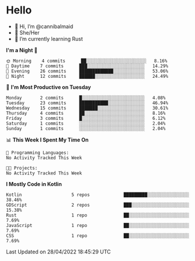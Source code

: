 # Hello
- 👋 Hi, I’m @cannibalmaid
- 👀 She/Her
- 🌱 I’m currently learning Rust

<!--START_SECTION:waka-->
**I'm a Night 🦉** 

```text
🌞 Morning    4 commits      ██░░░░░░░░░░░░░░░░░░░░░░░   8.16% 
🌆 Daytime    7 commits      ███░░░░░░░░░░░░░░░░░░░░░░   14.29% 
🌃 Evening    26 commits     █████████████░░░░░░░░░░░░   53.06% 
🌙 Night      12 commits     ██████░░░░░░░░░░░░░░░░░░░   24.49%

```
📅 **I'm Most Productive on Tuesday** 

```text
Monday       2 commits      █░░░░░░░░░░░░░░░░░░░░░░░░   4.08% 
Tuesday      23 commits     ███████████░░░░░░░░░░░░░░   46.94% 
Wednesday    15 commits     ███████░░░░░░░░░░░░░░░░░░   30.61% 
Thursday     4 commits      ██░░░░░░░░░░░░░░░░░░░░░░░   8.16% 
Friday       3 commits      █░░░░░░░░░░░░░░░░░░░░░░░░   6.12% 
Saturday     1 commits      ░░░░░░░░░░░░░░░░░░░░░░░░░   2.04% 
Sunday       1 commits      ░░░░░░░░░░░░░░░░░░░░░░░░░   2.04%

```


📊 **This Week I Spent My Time On** 

```text
💬 Programming Languages: 
No Activity Tracked This Week

🐱‍💻 Projects: 
No Activity Tracked This Week

```

**I Mostly Code in Kotlin** 

```text
Kotlin                   5 repos             █████████░░░░░░░░░░░░░░░░   38.46% 
GDScript                 2 repos             ███░░░░░░░░░░░░░░░░░░░░░░   15.38% 
Rust                     1 repo              ██░░░░░░░░░░░░░░░░░░░░░░░   7.69% 
JavaScript               1 repo              ██░░░░░░░░░░░░░░░░░░░░░░░   7.69% 
CSS                      1 repo              ██░░░░░░░░░░░░░░░░░░░░░░░   7.69%

```



 Last Updated on 28/04/2022 18:45:29 UTC
<!--END_SECTION:waka-->
